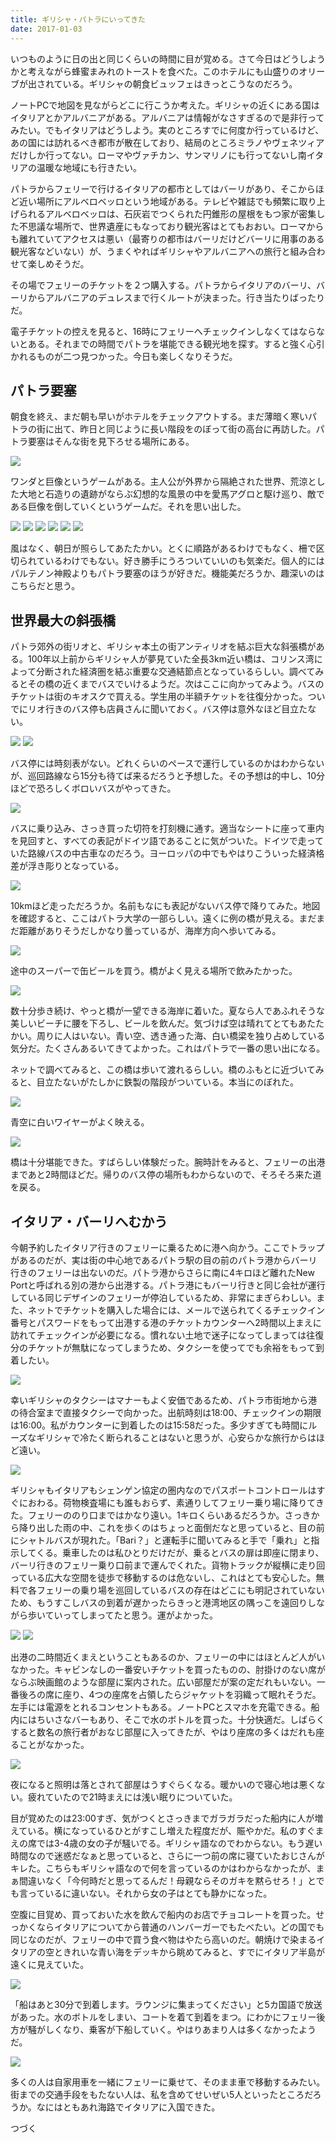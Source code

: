 ```yaml
---
title: ギリシャ・パトラにいってきた
date: 2017-01-03
---
```


いつものように日の出と同じくらいの時間に目が覚める。さて今日はどうしようかと考えながら蜂蜜まみれのトーストを食べた。このホテルにも山盛りのオリーブが出されている。ギリシャの朝食ビュッフェはきっとこうなのだろう。

ノートPCで地図を見ながらどこに行こうか考えた。ギリシャの近くにある国はイタリアとかアルバニアがある。アルバニアは情報がなさすぎるので是非行ってみたい。でもイタリアはどうしよう。実のところすでに何度か行っているけど、あの国には訪れるべき都市が散在しており、結局のところミラノやヴェネツィアだけしか行ってない。ローマやヴァチカン、サンマリノにも行ってないし南イタリアの温暖な地域にも行きたい。

パトラからフェリーで行けるイタリアの都市としてはバーリがあり、そこからほど近い場所にアルベロベッロという地域がある。テレビや雑誌でも頻繁に取り上げられるアルベロベッロは、石灰岩でつくられた円錐形の屋根をもつ家が密集した不思議な場所で、世界遺産にもなっており観光客はとてもおおい。ローマからも離れていてアクセスは悪い（最寄りの都市はバーリだけどバーリに用事のある観光客などいない）が、うまくやればギリシャやアルバニアへの旅行と組み合わせて楽しめそうだ。

その場でフェリーのチケットを２つ購入する。パトラからイタリアのバーリ、バーリからアルバニアのデュレスまで行くルートが決まった。行き当たりばったりだ。

電子チケットの控えを見ると、16時にフェリーへチェックインしなくてはならないとある。それまでの時間でパトラを堪能できる観光地を探す。すると強く心引かれるものが二つ見つかった。今日も楽しくなりそうだ。

## パトラ要塞

朝食を終え、まだ朝も早いがホテルをチェックアウトする。まだ薄暗く寒いパトラの街に出て、昨日と同じように長い階段をのぼって街の高台に再訪した。パトラ要塞はそんな街を見下ろせる場所にある。

![](https://img.xar.sh/32133378851_233dd88b2c_h.jpg)

ワンダと巨像というゲームがある。主人公が外界から隔絶された世界、荒涼とした大地と石造りの遺跡がならぶ幻想的な風景の中を愛馬アグロと駆け巡り、敵である巨像を倒していくというゲームだ。それを思い出した。

![](https://img.xar.sh/32214162356_2e119b2e5f_h.jpg)
![](https://img.xar.sh/32103416332_c73273b698_h.jpg)
![](https://img.xar.sh/32214165346_8f84941015_h.jpg)
![](https://img.xar.sh/31442478943_b396c97722_h.jpg)
![](https://img.xar.sh/31442483053_49416339a7_h.jpg)
![](https://img.xar.sh/32252481825_327eb4a5b4_h.jpg)

風はなく、朝日が照らしてあたたかい。とくに順路があるわけでもなく、柵で区切られているわけでもない。好き勝手にうろついていいのも気楽だ。個人的にはパルテノン神殿よりもパトラ要塞のほうが好きだ。機能美だろうか、趣深いのはこちらだと思う。

## 世界最大の斜張橋

パトラ郊外の街リオと、ギリシャ本土の街アンティリオを結ぶ巨大な斜張橋がある。100年以上前からギリシャ人が夢見ていた全長3km近い橋は、コリンス湾によって分断された経済圏を結ぶ重要な交通結節点となっているらしい。調べてみるとその橋の近くまでバスでいけるようだ。次はここに向かってみよう。バスのチケットは街のキオスクで買える。学生用の半額チケットを往復分かった。ついでにリオ行きのバス停も店員さんに聞いておく。バス停は意外なほど目立たない。

![](https://img.xar.sh/31442495623_72178950a7_h.jpg)
![](https://img.xar.sh/32252567105_606dca7c4f_h.jpg)

バス停には時刻表がない。どれくらいのペースで運行しているのかはわからないが、巡回路線なら15分も待てば来るだろうと予想した。その予想は的中し、10分ほどで恐ろしくボロいバスがやってきた。

![](https://img.xar.sh/32252567735_92bab1984f_h.jpg)

バスに乗り込み、さっき買った切符を打刻機に通す。適当なシートに座って車内を見回すと、すべての表記がドイツ語であることに気がついた。ドイツで走っていた路線バスの中古車なのだろう。ヨーロッパの中でもやはりこういった経済格差が浮き彫りとなっている。

![](https://img.xar.sh/32252569005_96ba21108b_h.jpg)

10kmほど走っただろうか。名前もなにも表記がないバス停で降りてみた。地図を確認すると、ここはパトラ大学の一部らしい。遠くに例の橋が見える。まだまだ距離がありそうだしかなり曇っているが、海岸方向へ歩いてみる。

![](https://img.xar.sh/32252570615_cca155c550_h.jpg)

途中のスーパーで缶ビールを買う。橋がよく見える場所で飲みたかった。

![](https://img.xar.sh/32252575925_8f961a17bc_h.jpg)

数十分歩き続け、やっと橋が一望できる海岸に着いた。夏なら人であふれそうな美しいビーチに腰を下ろし、ビールを飲んだ。気づけば空は晴れてとてもあたたかい。周りに人はいない。青い空、透き通った海、白い橋梁を独り占めしている気分だ。たくさんあるいてきてよかった。これはパトラで一番の思い出になる。

ネットで調べてみると、この橋は歩いて渡れるらしい。橋のふもとに近づいてみると、目立たないがたしかに鉄製の階段がついている。本当にのぼれた。

![](https://img.xar.sh/31411401664_47c2fab457_h.jpg)

青空に白いワイヤーがよく映える。

![](https://img.xar.sh/31411403934_0dc96bb1a6_h.jpg)

橋は十分堪能できた。すばらしい体験だった。腕時計をみると、フェリーの出港まであと2時間ほどだ。帰りのバス停の場所もわからないので、そろそろ来た道を戻る。

## イタリア・バーリへむかう

今朝予約したイタリア行きのフェリーに乗るために港へ向かう。ここでトラップがあるのだが、実は街の中心地であるパトラ駅の目の前のパトラ港からバーリ行きのフェリーは出ないのだ。パトラ港からさらに南に4キロほど離れたNew Portと呼ばれる別の港から出港する。パトラ港にもバーリ行きと同じ会社が運行している同じデザインのフェリーが停泊しているため、非常にまぎらわしい。また、ネットでチケットを購入した場合には、メールで送られてくるチェックイン番号とパスワードをもって出港する港のチケットカウンターへ2時間以上まえに訪れてチェックインが必要になる。慣れない土地で迷子になってしまっては往復分のチケットが無駄になってしまうため、タクシーを使ってでも余裕をもって到着したい。

![](https://img.xar.sh/32133489351_9d8515c42a_h.jpg)

幸いギリシャのタクシーはマナーもよく安価であるため、パトラ市街地から港の待合室まで直接タクシーで向かった。出航時刻は18:00、チェックインの期限は16:00。私がカウンターに到着したのは15:58だった。多少すぎても時間にルーズなギリシャで冷たく断られることはないと思うが、心安らかな旅行からはほど遠い。

![](https://img.xar.sh/32133490231_a037a43f19_b.jpg)

ギリシャもイタリアもシェンゲン協定の圏内なのでパスポートコントロールはすぐにおわる。荷物検査場にも誰もおらず、素通りしてフェリー乗り場に降りてきた。フェリーののり口まではかなり遠い。1キロくらいあるだろうか。さっきから降り出した雨の中、これを歩くのはちょっと面倒だなと思っていると、目の前にシャトルバスが現れた。「Bari？」と運転手に聞いてみると手で「乗れ」と指示してくる。乗車したのは私ひとりだけだが、乗るとバスの扉は即座に閉まり、バーリ行きのフェリー乗り口前まで運んでくれた。貨物トラックが縦横に走り回っている広大な空間を徒歩で移動するのは危ないし、これはとても安心した。無料で各フェリーの乗り場を巡回しているバスの存在はどこにも明記されていないため、もうすこしバスの到着が遅かったらきっと港湾地区の隅っこを遠回りしながら歩いていってしまってたと思う。運がよかった。

![](https://img.xar.sh/32133493501_5d96c738ee_h.jpg)
![](https://img.xar.sh/32252648325_16ff466337_h.jpg)

出港の二時間近くまえということもあるのか、フェリーの中にはほとんど人がいなかった。キャビンなしの一番安いチケットを買ったものの、肘掛けのない席がならぶ映画館のような部屋に案内された。広い部屋だが案の定だれもいない。一番後ろの席に座り、4つの座席を占領したらジャケットを羽織って眠れそうだ。左手には電源をとれるコンセントもある。ノートPCとスマホを充電できる。船内にはちいさなバーもあり、そこで水のボトルを買った。十分快適だ。しばらくすると数名の旅行者がおなじ部屋に入ってきたが、やはり座席の多くはだれも座ることがなかった。

![](https://img.xar.sh/32252650715_c2c90a5576_h.jpg)

夜になると照明は落とされて部屋はうすぐらくなる。暖かいので寝心地は悪くない。疲れていたので21時まえには浅い眠りについていた。

目が覚めたのは23:00すぎ、気がつくとさっきまでガラガラだった船内に人が増えている。横になっているひとがすこし増えた程度だが、賑やかだ。私のすぐまえの席では3-4歳の女の子が騒いでる。ギリシャ語なのでわからない。もう遅い時間なので迷惑だなぁと思っていると、さらに一つ前の席に寝ていたおじさんがキレた。こちらもギリシャ語なので何を言っているのかはわからなかったが、まぁ間違いなく「今何時だと思ってるんだ！母親ならそのガキを黙らせろ！」とでも言っているに違いない。それから女の子はとても静かになった。

空腹に目覚め、買っておいた水を飲んで船内のお店でチョコレートを買った。せっかくならイタリアについてから普通のハンバーガーでもたべたい。どの国でも同じなのだが、フェリーの中で買う食べ物はやたら高いのだ。朝焼けで染まるイタリアの空ときれいな青い海をデッキから眺めてみると、すでにイタリア半島が遠くに見えていた。

![](https://img.xar.sh/32252654695_2a315e55ac_h.jpg)

「船はあと30分で到着します。ラウンジに集まってください」と5カ国語で放送があった。水のボトルをしまい、コートを着て到着をまつ。にわかにフェリー後方が騒がしくなり、乗客が下船していく。やはりあまり人は多くなかったようだ。

![](https://img.xar.sh/32214351176_e2209a6eb1_h.jpg)

多くの人は自家用車を一緒にフェリーに乗せて、そのまま車で移動するみたい。街までの交通手段をもたない人は、私を含めてせいぜい5人といったところだろうか。なにはともあれ海路でイタリアに入国できた。

つづく
